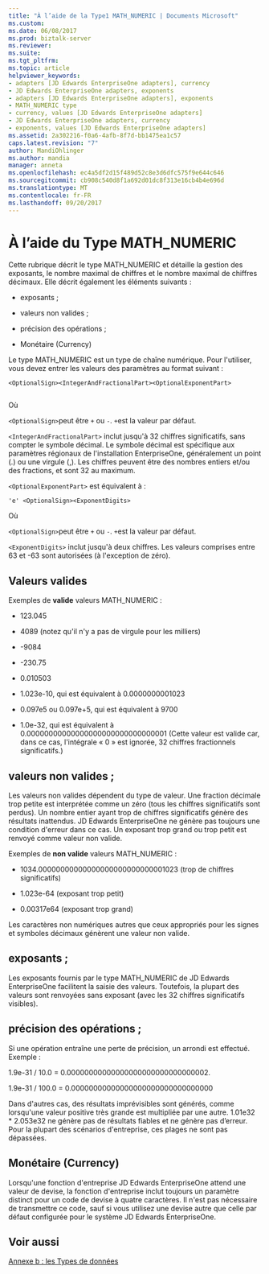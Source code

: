 ```yaml
---
title: "À l’aide de la Type1 MATH_NUMERIC | Documents Microsoft"
ms.custom: 
ms.date: 06/08/2017
ms.prod: biztalk-server
ms.reviewer: 
ms.suite: 
ms.tgt_pltfrm: 
ms.topic: article
helpviewer_keywords:
- adapters [JD Edwards EnterpriseOne adapters], currency
- JD Edwards EnterpriseOne adapters, exponents
- adapters [JD Edwards EnterpriseOne adapters], exponents
- MATH_NUMERIC type
- currency, values [JD Edwards EnterpriseOne adapters]
- JD Edwards EnterpriseOne adapters, currency
- exponents, values [JD Edwards EnterpriseOne adapters]
ms.assetid: 2a302216-f0a6-4afb-8f7d-bb1475ea1c57
caps.latest.revision: "7"
author: MandiOhlinger
ms.author: mandia
manager: anneta
ms.openlocfilehash: ec4a5df2d15f489d52c8e3d6dfc575f9e644c646
ms.sourcegitcommit: cb908c540d8f1a692d01dc8f313e16cb4b4e696d
ms.translationtype: MT
ms.contentlocale: fr-FR
ms.lasthandoff: 09/20/2017
---
```

# <a name="using-the-mathnumeric-type"></a>À l’aide du Type MATH_NUMERIC
Cette rubrique décrit le type MATH_NUMERIC et détaille la gestion des exposants, le nombre maximal de chiffres et le nombre maximal de chiffres décimaux. Elle décrit également les éléments suivants :  
  
-   exposants ;  
  
-   valeurs non valides ;  
  
-   précision des opérations ;  
  
-   Monétaire (Currency)  
  
 Le type MATH_NUMERIC est un type de chaîne numérique. Pour l'utiliser, vous devez entrer les valeurs des paramètres au format suivant :  
  
```  
<OptionalSign><IntegerAndFractionalPart><OptionalExponentPart>  
  
```  
  
 Où  
  
 `<OptionalSign>`peut être `+` ou `-`. `+`est la valeur par défaut.  
  
 `<IntegerAndFractionalPart>` inclut jusqu'à 32 chiffres significatifs, sans compter le symbole décimal. Le symbole décimal est spécifique aux paramètres régionaux de l'installation EnterpriseOne, généralement un point (.) ou une virgule (,). Les chiffres peuvent être des nombres entiers et/ou des fractions, et sont 32 au maximum.  
  
 `<OptionalExponentPart>` est équivalent à :  
  
```  
'e' <OptionalSign><ExponentDigits>  
```  
  
 Où  
  
 `<OptionalSign>`peut être `+` ou `-`. `+`est la valeur par défaut.  
  
 `<ExponentDigits>` inclut jusqu'à deux chiffres. Les valeurs comprises entre 63 et -63 sont autorisées (à l'exception de zéro).  
  
## <a name="valid-values"></a>Valeurs valides  
 Exemples de **valide** valeurs MATH_NUMERIC :  
  
-   123.045  
  
-   4089 (notez qu'il n'y a pas de virgule pour les milliers)  
  
-   -9084  
  
-   -230.75  
  
-   0.010503  
  
-   1.023e-10, qui est équivalent à 0.0000000001023  
  
-   0.097e5 ou 0.097e+5, qui est équivalent à 9700  
  
-   1.0e-32, qui est équivalent à 0.00000000000000000000000000000001 (Cette valeur est valide car, dans ce cas, l'intégrale « 0 » est ignorée, 32 chiffres fractionnels significatifs.)  
  
## <a name="invalid-values"></a>valeurs non valides ;  
 Les valeurs non valides dépendent du type de valeur. Une fraction décimale trop petite est interprétée comme un zéro (tous les chiffres significatifs sont perdus). Un nombre entier ayant trop de chiffres significatifs génère des résultats inattendus. JD Edwards EnterpriseOne ne génère pas toujours une condition d'erreur dans ce cas. Un exposant trop grand ou trop petit est renvoyé comme valeur non valide.  
  
 Exemples de **non valide** valeurs MATH_NUMERIC :  
  
-   1034.00000000000000000000000000001023 (trop de chiffres significatifs)  
  
-   1.023e-64 (exposant trop petit)  
  
-   0.00317e64 (exposant trop grand)  
  
 Les caractères non numériques autres que ceux appropriés pour les signes et symboles décimaux génèrent une valeur non valide.  
  
## <a name="exponents"></a>exposants ;  
 Les exposants fournis par le type MATH_NUMERIC de JD Edwards EnterpriseOne facilitent la saisie des valeurs. Toutefois, la plupart des valeurs sont renvoyées sans exposant (avec les 32 chiffres significatifs visibles).  
  
## <a name="precision-for-operations"></a>précision des opérations ;  
 Si une opération entraîne une perte de précision, un arrondi est effectué. Exemple :  
  
 1.9e-31 / 10.0 = 0.00000000000000000000000000000002.  
  
 1.9e-31 / 100.0 = 0.00000000000000000000000000000000  
  
 Dans d'autres cas, des résultats imprévisibles sont générés, comme lorsqu'une valeur positive très grande est multipliée par une autre. 1.01e32 * 2.053e32 ne génère pas de résultats fiables et ne génère pas d’erreur. Pour la plupart des scénarios d'entreprise, ces plages ne sont pas dépassées.  
  
## <a name="currency"></a>Monétaire (Currency)  
 Lorsqu'une fonction d'entreprise JD Edwards EnterpriseOne attend une valeur de devise, la fonction d'entreprise inclut toujours un paramètre distinct pour un code de devise à quatre caractères. Il n'est pas nécessaire de transmettre ce code, sauf si vous utilisez une devise autre que celle par défaut configurée pour le système JD Edwards EnterpriseOne.  
  
## <a name="see-also"></a>Voir aussi  
 [Annexe b : les Types de données](../core/appendix-b-data-types.md)